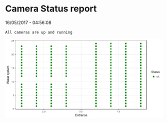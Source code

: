 Camera Status report
================
16/05/2017 - 04:56:08

    All cameras are up and running

![](camreport_files/figure-markdown_github/unnamed-chunk-2-1.png)
